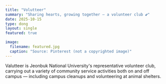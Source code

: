 ```yaml
---
title: "Volutteer"
summary: "Sharing hearts, growing together — a volunteer club 💕"
date: 2025-10-15
type: dong
layout: single
featured: true

image:
  filename: featured.jpg
  caption: "Source: Pinterest (not a copyrighted image)"
---
```


<div class="text-justify">
  Valutteer is Jeonbuk National University's representative volunteer club, carrying out a variety of community service activities both on and off campus — including campus cleanups and volunteering at animal shelters.
</div>
